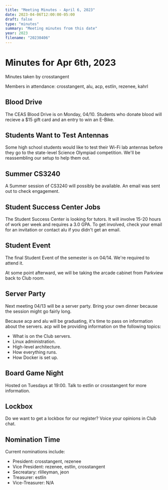 ```yaml
---
title: "Meeting Minutes - April 6, 2023"
date: 2023-04-06T12:00:00-05:00
draft: false
type: "minutes"
summary: "Meeting minutes from this date"
year: 2023
filename: "20230406"
---
```


# Minutes for Apr 6th, 2023

Minutes taken by crosstangent

Members in attendance: crosstangent, alu, acp, estlin, rezenee, kahrl

## Blood Drive

The CEAS Blood Drive is on Monday, 04/10. Students who donate blood will recieve a $15 gift card and an entry to win an E-Bike.

## Students Want to Test Antennas

Some high school students would like to test their Wi-Fi lab antennas before they go to the state-level Science Olympiad competition. We'll be reassembling our setup to help them out.

## Summer CS3240

A Summer session of CS3240 will possibly be available. An email was sent out to check engagement.

## Student Success Center Jobs

The Student Success Center is looking for tutors. It will involve 15-20 hours of work per week and requires a 3.0 GPA. To get involved, check your email for an invitation or contact alu if you didn't get an email.

## Student Event

The final Student Event of the semester is on 04/14. We're required to attend it.

At some point afterward, we will be taking the arcade cabinet from Parkview back to Club room.

## Server Party

Next meeting 04/13 will be a server party. Bring your own dinner because the session might go fairly long.

Because acp and alu will be graduating, it's time to pass on information about the servers. acp will be providing information on the following topics:
 * What is on the Club servers.
 * Linux administration.
 * High-level architecture.
 * How everything runs.
 * How Docker is set up.

## Board Game Night

Hosted on Tuesdays at 19:00. Talk to estlin or crosstangent for more information.

## Lockbox

Do we want to get a lockbox for our register? Voice your opinions in Club chat.

## Nomination Time

Current nominations include:
 * President: crosstangent, rezenee
 * Vice President: rezenee, estlin, crosstangent
 * Secreatary: rlilleyman, jeon
 * Treasurer: estlin
 * Vice-Treasurer: N/A
